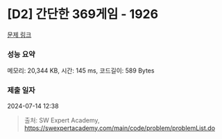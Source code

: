 # [D2] 간단한 369게임 - 1926 

[문제 링크](https://swexpertacademy.com/main/code/problem/problemDetail.do?contestProbId=AV5PTeo6AHUDFAUq) 

### 성능 요약

메모리: 20,344 KB, 시간: 145 ms, 코드길이: 589 Bytes

### 제출 일자

2024-07-14 12:38



> 출처: SW Expert Academy, https://swexpertacademy.com/main/code/problem/problemList.do